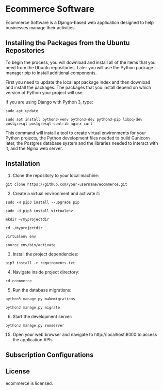 # Ecommerce Software

Ecommerce Software is a Django-based web application designed to help businesses manage their activities.

## Installing the Packages from the Ubuntu Repositories

To begin the process, you will download and install all of the items that you need from the Ubuntu repositories. Later you will use the Python package manager pip to install additional components.

First you need to update the local apt package index and then download and install the packages. The packages that you install depend on which version of Python your project will use.

If you are using Django with Python 3, type:

```
sudo apt update
```

```
sudo apt install python3-venv python3-dev python3-pip libpq-dev postgresql postgresql-contrib nginx curl
```

This command will install a tool to create virtual environments for your Python projects, the Python development files needed to build Gunicorn later, the Postgres database system and the libraries needed to interact with it, and the Nginx web server.

## Installation

1. Clone the repository to your local machine:

```
git clone https://github.com/your-username/ecommerce.git
```

2. Create a virtual environment and activate it:

```
sudo -H pip3 install --upgrade pip
```

```
sudo -H pip3 install virtualenv
```

```
mkdir ~/myprojectdir
```

```
cd ~/myprojectdir
```

```
virtualenv env
```

```
source env/bin/activate
```

3. Install the project dependencies:

```
pip3 install -r requirements.txt
```

4. Navigate inside project directory:

```
cd ecommerce
```

5. Run the database migrations:

```
python3 manage.py makemigrations
```

```
python3 manage.py migrate
```

6. Start the development server:

```
python3 manage.py runserver
```

15. Open your web browser and navigate to http://localhost:8000 to access the application APIs.

## Subscription Configurations


## License

ecommerce is licensed.
